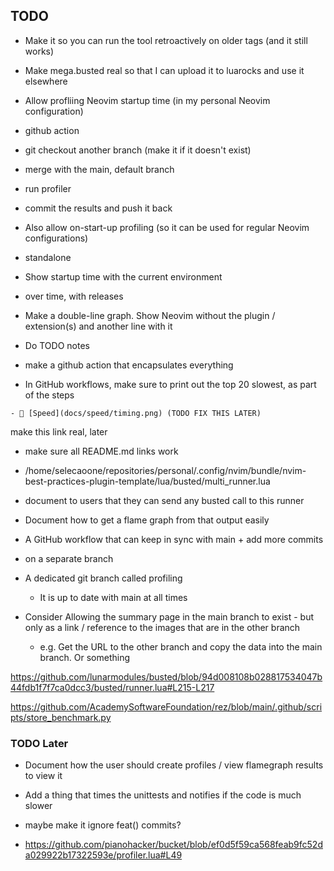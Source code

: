 ## TODO
- Make it so you can run the tool retroactively on older tags (and it still works)
- Make mega.busted real so that I can upload it to luarocks and use it elsewhere
- Allow profliing Neovim startup time (in my personal Neovim configuration)

- github action
 - git checkout another branch (make it if it doesn't exist)
 - merge with the main, default branch
 - run profiler
 - commit the results and push it back


- Also allow on-start-up profiling (so it can be used for regular Neovim configurations)
 - standalone
  - Show startup time with the current environment
 - over time, with releases
  - Make a double-line graph. Show Neovim without the plugin / extension(s) and another line with it


- Do TODO notes
- make a github action that encapsulates everything
- In GitHub workflows, make sure to print out the top 20 slowest, as part of the steps


```
- 🚅 [Speed](docs/speed/timing.png) (TODO FIX THIS LATER)
```
make this link real, later
- make sure all README.md links work


- /home/selecaoone/repositories/personal/.config/nvim/bundle/nvim-best-practices-plugin-template/lua/busted/multi_runner.lua
 - document to users that they can send any busted call to this runner

- Document how to get a flame graph from that output easily

- A GitHub workflow that can keep in sync with main + add more commits
 - on a separate branch
 - A dedicated git branch called profiling
    - It is up to date with main at all times
 - Consider Allowing the summary page in the main branch to exist - but only as a link / reference to the images that are in the other branch
    - e.g. Get the URL to the other branch and copy the data into the main branch. Or something

https://github.com/lunarmodules/busted/blob/94d008108b028817534047b44fdb1f7f7ca0dcc3/busted/runner.lua#L215-L217

https://github.com/AcademySoftwareFoundation/rez/blob/main/.github/scripts/store_benchmark.py



### TODO Later
- Document how the user should create profiles / view flamegraph results to view it

- Add a thing that times the unittests and notifies if the code is much slower
 - maybe make it ignore feat() commits?



- https://github.com/pianohacker/bucket/blob/ef0d5f59ca568feab9fc52da029922b17322593e/profiler.lua#L49
